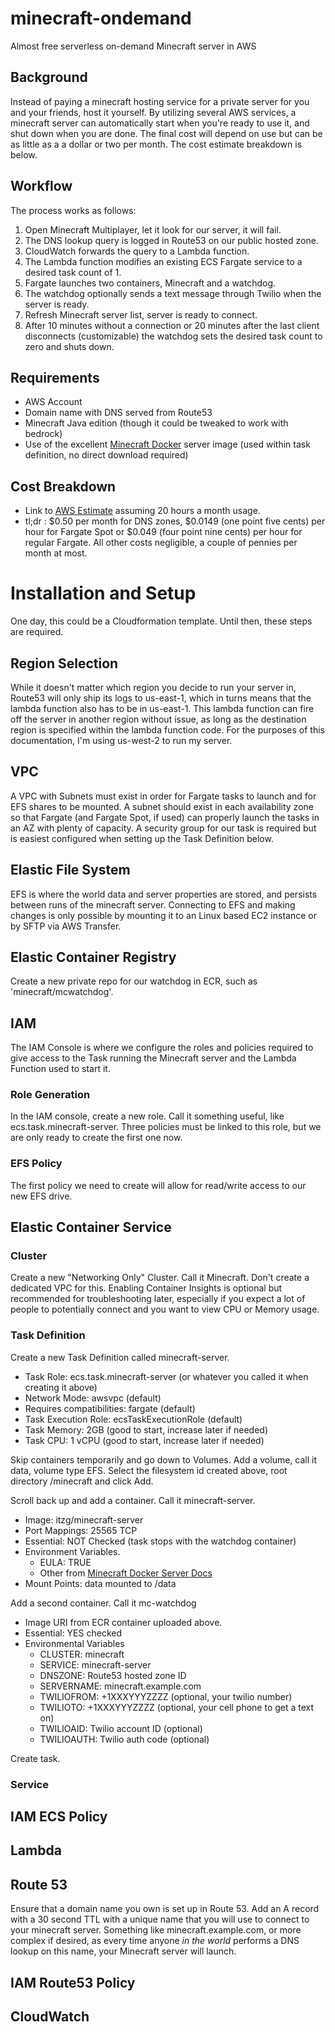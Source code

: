 # minecraft-ondemand
Almost free serverless on-demand Minecraft server in AWS

## Background
Instead of paying a minecraft hosting service for a private server for you and your friends, host it yourself.  By utilizing several AWS services, a minecraft server can automatically start when you're ready to use it, and shut down when you are done.  The final cost will depend on use but can be as little as a a dollar or two per month.  The cost estimate breakdown is below.

## Workflow
The process works as follows:
1. Open Minecraft Multiplayer, let it look for our server, it will fail.
2. The DNS lookup query is logged in Route53 on our public hosted zone.
3. CloudWatch forwards the query to a Lambda function.
4. The Lambda function modifies an existing ECS Fargate service to a desired task count of 1.
5. Fargate launches two containers, Minecraft and a watchdog.
6. The watchdog optionally sends a text message through Twilio when the server is ready.
7. Refresh Minecraft server list, server is ready to connect.
8. After 10 minutes without a connection or 20 minutes after the last client disconnects (customizable) the watchdog sets the desired task count to zero and shuts down.

## Requirements
- AWS Account
- Domain name with DNS served from Route53
- Minecraft Java edition (though it could be tweaked to work with bedrock)
- Use of the excellent [Minecraft Docker] server image (used within task definition, no direct download required)

## Cost Breakdown
- Link to [AWS Estimate] assuming 20 hours a month usage.
- tl;dr : $0.50 per month for DNS zones, $0.0149 (one point five cents) per hour for Fargate Spot or $0.049 (four point nine cents) per hour for regular Fargate.  All other costs negligible, a couple of pennies per month at most.

# Installation and Setup
One day, this could be a Cloudformation template.  Until then, these steps are required.

## Region Selection
While it doesn't matter which region you decide to run your server in, Route53 will only ship its logs to us-east-1, which in turns means that the lambda function also has to be in us-east-1.  This lambda function can fire off the server in another region without issue, as long as the destination region is specified within the lambda function code.  For the purposes of this documentation, I'm using us-west-2 to run my server.

## VPC
A VPC with Subnets must exist in order for Fargate tasks to launch and for EFS shares to be mounted.  A subnet should exist in each availability zone so that Fargate (and Fargate Spot, if used) can properly launch the tasks in an AZ with plenty of capacity.  A security group for our task is required but is easiest configured when setting up the Task Definition below.

## Elastic File System
EFS is where the world data and server properties are stored, and persists between runs of the minecraft server.  Connecting to EFS and making changes is only possible by mounting it to an Linux based EC2 instance or by SFTP via AWS Transfer.

## Elastic Container Registry
Create a new private repo for our watchdog in ECR, such as 'minecraft/mcwatchdog'.

## IAM
The IAM Console is where we configure the roles and policies required to give access to the Task running the Minecraft server and the Lambda Function used to start it.

### Role Generation
In the IAM console, create a new role.
Call it something useful, like ecs.task.minecraft-server.  Three policies must be linked to this role, but we are only ready to create the first one now.

### EFS Policy
The first policy we need to create will allow for read/write access to our new EFS drive.

## Elastic Container Service

### Cluster
Create a new "Networking Only" Cluster.  Call it Minecraft.  Don't create a dedicated VPC for this.  Enabling Container Insights is optional but recommended for troubleshooting later, especially if you expect a lot of people to potentially connect and you want to view CPU or Memory usage.

### Task Definition
Create a new Task Definition called minecraft-server.
- Task Role: ecs.task.minecraft-server (or whatever you called it when creating it above)
- Network Mode: awsvpc (default)
- Requires compatibilities: fargate (default)
- Task Execution Role: ecsTaskExecutionRole (default)
- Task Memory: 2GB (good to start, increase later if needed)
- Task CPU: 1 vCPU (good to start, increase later if needed)

Skip containers temporarily and go down to Volumes.  Add a volume, call it data, volume type EFS.  Select the filesystem id created above, root directory /minecraft and click Add.

Scroll back up and add a container.  Call it minecraft-server.
- Image: itzg/minecraft-server
- Port Mappings: 25565 TCP
- Essential: NOT Checked (task stops with the watchdog container)
- Environment Variables.
  - EULA: TRUE
  - Other from [Minecraft Docker Server Docs]
- Mount Points: data mounted to /data

Add a second container.  Call it mc-watchdog
- Image URI from ECR container uploaded above.
- Essential: YES checked
- Environmental Variables
  - CLUSTER: minecraft
  - SERVICE: minecraft-server
  - DNSZONE: Route53 hosted zone ID
  - SERVERNAME: minecraft.example.com
  - TWILIOFROM: +1XXXYYYZZZZ (optional, your twilio number)
  - TWILIOTO: +1XXXYYYZZZZ (optional, your cell phone to get a text on)
  - TWILIOAID: Twilio account ID (optional)
  - TWILIOAUTH: Twilio auth code (optional)

Create task.

### Service

## IAM ECS Policy

## Lambda

## Route 53
Ensure that a domain name you own is set up in Route 53.  Add an A record with a 30 second TTL with a unique name that you will use to connect to your minecraft server.  Something like minecraft.example.com, or more complex if desired, as every time anyone _in the world_ performs a DNS lookup on this name, your Minecraft server will launch.

## IAM Route53 Policy

## CloudWatch



##

  [Minecraft Docker]: <https://hub.docker.com/r/itzg/minecraft-server>
  [AWS Estimate]: <https://calculator.aws/#/estimate?id=61e8ef3440b68927eb0da116e18628e3081875b6>
  [Minecraft Docker Server Docs]: <https://github.com/itzg/docker-minecraft-server/blob/master/README.md>
